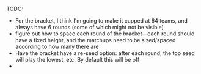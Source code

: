 TODO:
- For the bracket, I think I'm going to make it capped at 64 teams, and always have 6 rounds (some of which might not be visible)
- figure out how to space each round of the bracket—each round should have a fixed height, and the matchups need to be sized/spaced according to how many there are
- Have the bracket have a re-seed option: after each round, the top seed will play the lowest, etc. By default this will be off
- 